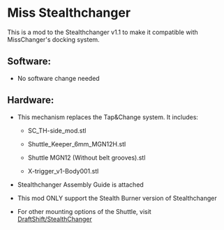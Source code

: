 # Miss Stealthchanger

This is a mod to the Stealthchanger v1.1 to make it compatible with MissChanger's docking system.

## Software:

* No software change needed

## Hardware:

* This mechanism replaces the Tap&Change system. It includes:
  
  * SC_TH-side_mod.stl
  
  * Shuttle_Keeper_6mm_MGN12H.stl
  
  * Shuttle MGN12 (Without belt grooves).stl
  
  * X-trigger_v1-Body001.stl

* Stealthchanger Assembly Guide is attached

* This mod ONLY support the Stealth Burner version of Stealthchanger

* For other mounting options of the Shuttle, visit [DraftShift/StealthChanger](https://github.com/DraftShift/StealthChanger) 
